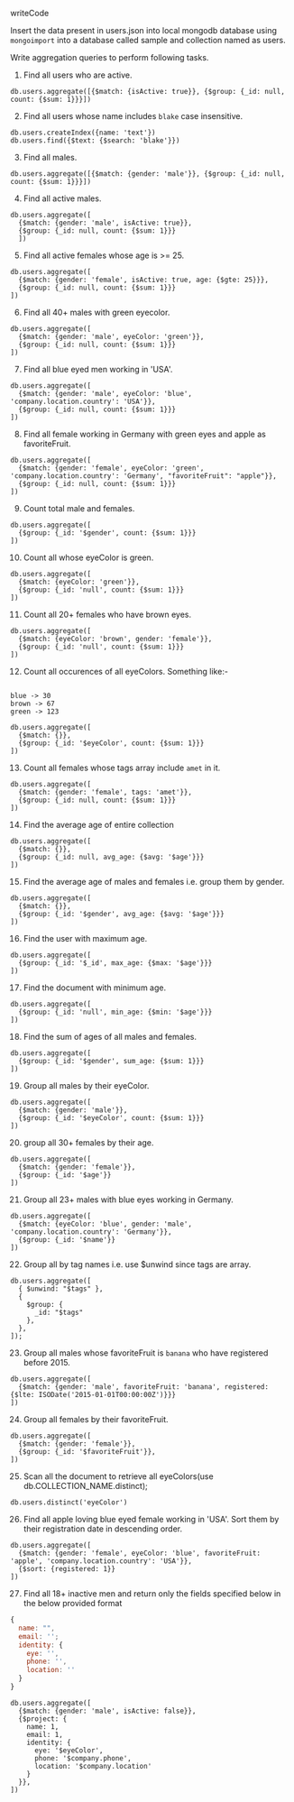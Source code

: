writeCode

Insert the data present in users.json into local mongodb database using `mongoimport` into a database called sample and collection named as users.

Write aggregation queries to perform following tasks.

1. Find all users who are active.

```
db.users.aggregate([{$match: {isActive: true}}, {$group: {_id: null, count: {$sum: 1}}}])
```

2. Find all users whose name includes `blake` case insensitive.

```
db.users.createIndex({name: 'text'})
db.users.find({$text: {$search: 'blake'}})
```

3. Find all males.

```
db.users.aggregate([{$match: {gender: 'male'}}, {$group: {_id: null, count: {$sum: 1}}}])
```

4. Find all active males.

```
db.users.aggregate([
  {$match: {gender: 'male', isActive: true}},
  {$group: {_id: null, count: {$sum: 1}}}
  ])
```

5. Find all active females whose age is >= 25.

```
db.users.aggregate([
  {$match: {gender: 'female', isActive: true, age: {$gte: 25}}},
  {$group: {_id: null, count: {$sum: 1}}}
])
```

6. Find all 40+ males with green eyecolor.

```
db.users.aggregate([
  {$match: {gender: 'male', eyeColor: 'green'}},
  {$group: {_id: null, count: {$sum: 1}}}
])
```

7. Find all blue eyed men working in 'USA'.

```
db.users.aggregate([
  {$match: {gender: 'male', eyeColor: 'blue', 'company.location.country': 'USA'}},
  {$group: {_id: null, count: {$sum: 1}}}
])
```

8. Find all female working in Germany with green eyes and apple as favoriteFruit.

```
db.users.aggregate([
  {$match: {gender: 'female', eyeColor: 'green', 'company.location.country': 'Germany', "favoriteFruit": "apple"}},
  {$group: {_id: null, count: {$sum: 1}}}
])
```

9. Count total male and females.

```
db.users.aggregate([
  {$group: {_id: '$gender', count: {$sum: 1}}}
])
```

10. Count all whose eyeColor is green.

```
db.users.aggregate([
  {$match: {eyeColor: 'green'}},
  {$group: {_id: 'null', count: {$sum: 1}}}
])
```

11. Count all 20+ females who have brown eyes.

```
db.users.aggregate([
  {$match: {eyeColor: 'brown', gender: 'female'}},
  {$group: {_id: 'null', count: {$sum: 1}}}
])
```

12. Count all occurences of all eyeColors.
    Something like:-

```

blue -> 30
brown -> 67
green -> 123

db.users.aggregate([
  {$match: {}},
  {$group: {_id: '$eyeColor', count: {$sum: 1}}}
])

```

13. Count all females whose tags array include `amet` in it.

```
db.users.aggregate([
  {$match: {gender: 'female', tags: 'amet'}},
  {$group: {_id: null, count: {$sum: 1}}}
])
```

14. Find the average age of entire collection

```
db.users.aggregate([
  {$match: {}},
  {$group: {_id: null, avg_age: {$avg: '$age'}}}
])
```

15. Find the average age of males and females i.e. group them by gender.

```
db.users.aggregate([
  {$match: {}},
  {$group: {_id: '$gender', avg_age: {$avg: '$age'}}}
])
```

16. Find the user with maximum age.

```
db.users.aggregate([
  {$group: {_id: '$_id', max_age: {$max: '$age'}}}
])
```

17. Find the document with minimum age.

```
db.users.aggregate([
  {$group: {_id: 'null', min_age: {$min: '$age'}}}
])
```

18. Find the sum of ages of all males and females.

```
db.users.aggregate([
  {$group: {_id: '$gender', sum_age: {$sum: 1}}}
])
```

19. Group all males by their eyeColor.

```
db.users.aggregate([
  {$match: {gender: 'male'}},
  {$group: {_id: '$eyeColor', count: {$sum: 1}}}
])
```

20. group all 30+ females by their age.

```
db.users.aggregate([
  {$match: {gender: 'female'}},
  {$group: {_id: '$age'}}
])
```

21. Group all 23+ males with blue eyes working in Germany.

```
db.users.aggregate([
  {$match: {eyeColor: 'blue', gender: 'male', 'company.location.country': 'Germany'}},
  {$group: {_id: '$name'}}
])
```

22. Group all by tag names i.e. use \$unwind since tags are array.

```
db.users.aggregate([
  { $unwind: "$tags" },
  {
    $group: {
      _id: "$tags"
    },
  },
]);
```

23. Group all males whose favoriteFruit is `banana` who have registered before 2015.

```
db.users.aggregate([
  {$match: {gender: 'male', favoriteFruit: 'banana', registered: {$lte: ISODate('2015-01-01T00:00:00Z')}}}
])
```

24. Group all females by their favoriteFruit.

```
db.users.aggregate([
  {$match: {gender: 'female'}},
  {$group: {_id: '$favoriteFruit'}},
])
```

25. Scan all the document to retrieve all eyeColors(use db.COLLECTION_NAME.distinct);

```
db.users.distinct('eyeColor')
```

26. Find all apple loving blue eyed female working in 'USA'. Sort them by their registration date in descending order.

```
db.users.aggregate([
  {$match: {gender: 'female', eyeColor: 'blue', favoriteFruit: 'apple', 'company.location.country': 'USA'}},
  {$sort: {registered: 1}}
])
```

27. Find all 18+ inactive men and return only the fields specified below in the below provided format

```js
{
  name: "",
  email: '';
  identity: {
    eye: '',
    phone: '',
    location: ''
  }
}
```

```
db.users.aggregate([
  {$match: {gender: 'male', isActive: false}},
  {$project: {
    name: 1,
    email: 1,
    identity: {
      eye: '$eyeColor',
      phone: '$company.phone',
      location: '$company.location'
    }
  }},
])
```
